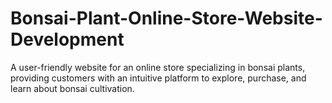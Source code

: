 # Bonsai-Plant-Online-Store-Website-Development
A user-friendly website for an online store specializing in bonsai plants, providing customers with an intuitive platform to explore, purchase, and learn about bonsai cultivation.
